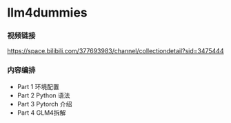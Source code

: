 # llm4dummies

### 视频链接
https://space.bilibili.com/377693983/channel/collectiondetail?sid=3475444

### 内容编排
* Part 1 环境配置
* Part 2 Python 语法
* Part 3 Pytorch 介绍
* Part 4 GLM4拆解
